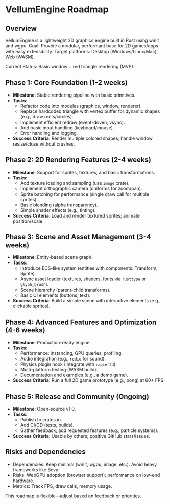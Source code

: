 # VellumEngine Roadmap

## Overview
VellumEngine is a lightweight 2D graphics engine built in Rust using winit and wgpu. Goal: Provide a modular, performant base for 2D games/apps with easy extensibility. Target platforms: Desktop (Windows/Linux/Mac), Web (WASM).

Current Status: Basic window + red triangle rendering (MVP).

## Phase 1: Core Foundation (1-2 weeks)
- **Milestone**: Stable rendering pipeline with basic primitives.
- **Tasks**:
  - Refactor code into modules (graphics, window, renderer).
  - Replace hardcoded triangle with vertex buffer for dynamic shapes (e.g., draw rects/circles).
  - Implement efficient redraw (event-driven, vsync).
  - Add basic input handling (keyboard/mouse).
  - Error handling and logging.
- **Success Criteria**: Render multiple colored shapes; handle window resize/close without crashes.

## Phase 2: 2D Rendering Features (2-4 weeks)
- **Milestone**: Support for sprites, textures, and basic transformations.
- **Tasks**:
  - Add texture loading and sampling (use `image` crate).
  - Implement orthographic camera (uniforms for zoom/pan).
  - Sprite batching for performance (single draw call for multiple sprites).
  - Basic blending (alpha transparency).
  - Simple shader effects (e.g., tinting).
- **Success Criteria**: Load and render textured sprites; animate position/scale.

## Phase 3: Scene and Asset Management (3-4 weeks)
- **Milestone**: Entity-based scene graph.
- **Tasks**:
  - Introduce ECS-like system (entities with components: Transform, Sprite).
  - Async asset loader (textures, shaders, fonts via `rusttype` or `glyph_brush`).
  - Scene hierarchy (parent-child transforms).
  - Basic UI elements (buttons, text).
- **Success Criteria**: Build a simple scene with interactive elements (e.g., clickable sprites).

## Phase 4: Advanced Features and Optimization (4-6 weeks)
- **Milestone**: Production-ready engine.
- **Tasks**:
  - Performance: Instancing, GPU queries, profiling.
  - Audio integration (e.g., `rodio` for sound).
  - Physics plugin hook (integrate with `rapier2d`).
  - Multi-platform testing (WASM build).
  - Documentation and examples (e.g., a demo game).
- **Success Criteria**: Run a full 2D game prototype (e.g., pong) at 60+ FPS.

## Phase 5: Release and Community (Ongoing)
- **Milestone**: Open-source v1.0.
- **Tasks**:
  - Publish to crates.io.
  - Add CI/CD (tests, builds).
  - Gather feedback; add requested features (e.g., particle systems).
- **Success Criteria**: Usable by others; positive GitHub stars/issues.

## Risks and Dependencies
- Dependencies: Keep minimal (winit, wgpu, image, etc.). Avoid heavy frameworks like Bevy.
- Risks: WebGPU adoption (browser support); performance on low-end hardware.
- Metrics: Track FPS, draw calls, memory usage.

This roadmap is flexible—adjust based on feedback or priorities.